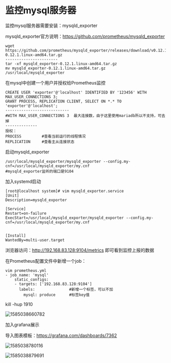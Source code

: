 # 监控mysql服务器

监控mysql服务器需要安装：mysqld_exporter

mysqld_exporter官方说明：https://github.com/prometheus/mysqld_exporter

```
wget https://github.com/prometheus/mysqld_exporter/releases/download/v0.12.1/mysqld_exporter-0.12.1.linux-amd64.tar.gz
-----------------------
tar -xf mysqld_exporter-0.12.1.linux-amd64.tar.gz
mv mysqld_exporter-0.12.1.linux-amd64.tar.gz /usr/local/mysqld_exporter
```

在mysql中创建一个用户并授权给Prometheus监控

```
CREATE USER 'exporter'@'localhost' IDENTIFIED BY '123456' WITH MAX_USER_CONNECTIONS 3;
GRANT PROCESS, REPLICATION CLIENT, SELECT ON *.* TO 'exporter'@'localhost';
----------------------------
#WITH MAX_USER_CONNECTIONS 3  最大连接数，由于这里使用mariadb所以不支持，可去掉
--------------
授权：
PROCESS			#查看当前运行的线程情况 
REPLICATION		#查看主从连接状态
```

启动mysqld_exporter

```
/usr/local/mysqld_exporter/mysqld_exporter --config.my-cnf=/usr/local/mysqld_exporter/my.cnf
#mysqld_exporter监听的端口是9104
```

加入systemd启动

```
[root@localhost system]# vim mysqld_exporter.service 
[Unit]
Description=mysqld_exporter

[Service]
Restart=on-failure
ExecStart=/usr/local/mysqld_exporter/mysqld_exporter --config.my-cnf=/usr/local/mysqld_exporter/my.cnf


[Install]
WantedBy=multi-user.target

```

浏览器访问：http://192.168.83.128:9104/metrics  即可看到监控上报的数据



在Prometheus配置文件中新增一个job：

```
vim prometheus.yml
- job_name: 'mysql'
    static_configs:
    - targets: ['192.168.83.128:9104']
      labels:				#新增一个标签，可以不加
        mysql: produce		#标签key值

```

kill -hup 1910

![1585038660782](https://note.youdao.com/yws/api/personal/file/FD91BEFEB8A54EA7854E100C0098C961?method=download&shareKey=538acbd17b6249b46ef3b6a6c3bde9aa)

加入grafana展示

导入图表模板：https://grafana.com/dashboards/7362

![1585038780116](https://note.youdao.com/yws/api/personal/file/A5D1B37D5317466FB665B3A105F96176?method=download&shareKey=538acbd17b6249b46ef3b6a6c3bde9aa)

![1585038879691](https://note.youdao.com/yws/api/personal/file/2A1D7CFBFCA94278B7DE809BD4CD75D7?method=download&shareKey=538acbd17b6249b46ef3b6a6c3bde9aa)

